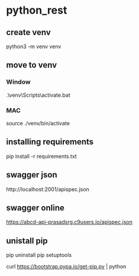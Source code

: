 # python_rest

## create venv
python3 -m venv venv

## move to venv
### Window
.\venv\Scripts\activate.bat

### MAC
source ./venv/bin/activate

## installing requirements
pip install -r requirements.txt

## swagger json
http://localhost:2001/apispec.json

## swagger online
https://abcd-api-prasadsrg.c9users.io/apispec.json

## unistall pip
pip uninstall pip setuptools

curl https://bootstrap.pypa.io/get-pip.py | python
